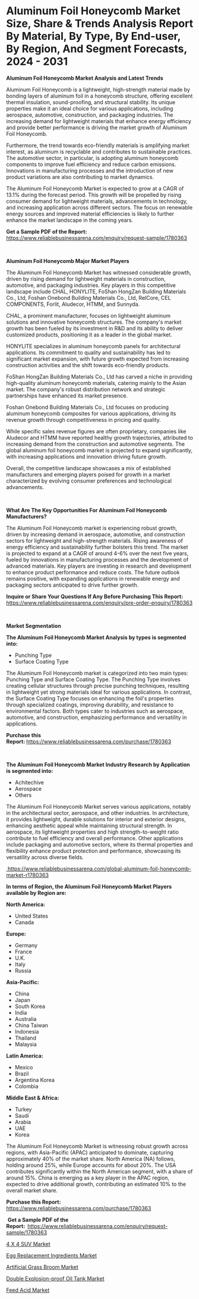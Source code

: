 <p><h1>Aluminum Foil Honeycomb Market Size, Share & Trends Analysis Report By Material, By Type, By End-user, By Region, And Segment Forecasts, 2024 - 2031</h1></p><p><strong>Aluminum Foil Honeycomb Market Analysis and Latest Trends</strong></p>
<p><p>Aluminum Foil Honeycomb is a lightweight, high-strength material made by bonding layers of aluminum foil in a honeycomb structure, offering excellent thermal insulation, sound-proofing, and structural stability. Its unique properties make it an ideal choice for various applications, including aerospace, automotive, construction, and packaging industries. The increasing demand for lightweight materials that enhance energy efficiency and provide better performance is driving the market growth of Aluminum Foil Honeycomb.</p><p>Furthermore, the trend towards eco-friendly materials is amplifying market interest, as aluminum is recyclable and contributes to sustainable practices. The automotive sector, in particular, is adopting aluminum honeycomb components to improve fuel efficiency and reduce carbon emissions. Innovations in manufacturing processes and the introduction of new product variations are also contributing to market dynamics.</p><p>The Aluminum Foil Honeycomb Market is expected to grow at a CAGR of 13.1% during the forecast period. This growth will be propelled by rising consumer demand for lightweight materials, advancements in technology, and increasing application across different sectors. The focus on renewable energy sources and improved material efficiencies is likely to further enhance the market landscape in the coming years.</p></p>
<p><strong>Get a Sample PDF of the Report:&nbsp;</strong> <a href="https://www.reliablebusinessarena.com/enquiry/request-sample/1780363?utm_campaign=1294&utm_medium=2&utm_source=Github&utm_content=ia&utm_term=09102024&utm_id=aluminum-foil-honeycomb">https://www.reliablebusinessarena.com/enquiry/request-sample/1780363</a></p>
<p>&nbsp;</p>
<p><strong>Aluminum Foil Honeycomb Major Market Players</strong></p>
<p><p>The Aluminum Foil Honeycomb Market has witnessed considerable growth, driven by rising demand for lightweight materials in construction, automotive, and packaging industries. Key players in this competitive landscape include CHAL, HONYLITE, FoShan HongZan Building Materials Co., Ltd, Foshan Onebond Building Materials Co., Ltd, RelCore, CEL COMPONENTS, Forlit, Aludecor, HTMM, and Sunnyda.</p><p>CHAL, a prominent manufacturer, focuses on lightweight aluminum solutions and innovative honeycomb structures. The company's market growth has been fueled by its investment in R&D and its ability to deliver customized products, positioning it as a leader in the global market.</p><p>HONYLITE specializes in aluminum honeycomb panels for architectural applications. Its commitment to quality and sustainability has led to significant market expansion, with future growth expected from increasing construction activities and the shift towards eco-friendly products.</p><p>FoShan HongZan Building Materials Co., Ltd has carved a niche in providing high-quality aluminum honeycomb materials, catering mainly to the Asian market. The company's robust distribution network and strategic partnerships have enhanced its market presence.</p><p>Foshan Onebond Building Materials Co., Ltd focuses on producing aluminum honeycomb composites for various applications, driving its revenue growth through competitiveness in pricing and quality.</p><p>While specific sales revenue figures are often proprietary, companies like Aludecor and HTMM have reported healthy growth trajectories, attributed to increasing demand from the construction and automotive segments. The global aluminum foil honeycomb market is projected to expand significantly, with increasing applications and innovation driving future growth.</p><p>Overall, the competitive landscape showcases a mix of established manufacturers and emerging players poised for growth in a market characterized by evolving consumer preferences and technological advancements.</p></p>
<p>&nbsp;</p>
<p><strong>What Are The Key Opportunities For Aluminum Foil Honeycomb Manufacturers?</strong></p>
<p><p>The Aluminum Foil Honeycomb market is experiencing robust growth, driven by increasing demand in aerospace, automotive, and construction sectors for lightweight and high-strength materials. Rising awareness of energy efficiency and sustainability further bolsters this trend. The market is projected to expand at a CAGR of around 4-6% over the next five years, fueled by innovations in manufacturing processes and the development of advanced materials. Key players are investing in research and development to enhance product performance and reduce costs. The future outlook remains positive, with expanding applications in renewable energy and packaging sectors anticipated to drive further growth.</p></p>
<p><strong>Inquire or Share Your Questions If Any Before Purchasing This Report:</strong> <a href="https://www.reliablebusinessarena.com/enquiry/pre-order-enquiry/1780363?utm_campaign=1294&utm_medium=2&utm_source=Github&utm_content=ia&utm_term=09102024&utm_id=aluminum-foil-honeycomb">https://www.reliablebusinessarena.com/enquiry/pre-order-enquiry/1780363</a></p>
<p>&nbsp;</p>
<p><strong>Market Segmentation</strong></p>
<p><strong>The Aluminum Foil Honeycomb Market Analysis by types is segmented into:</strong></p>
<p><ul><li>Punching Type</li><li>Surface Coating Type</li></ul></p>
<p><p>The Aluminum Foil Honeycomb market is categorized into two main types: Punching Type and Surface Coating Type. The Punching Type involves creating cellular structures through precise punching techniques, resulting in lightweight yet strong materials ideal for various applications. In contrast, the Surface Coating Type focuses on enhancing the foil's properties through specialized coatings, improving durability, and resistance to environmental factors. Both types cater to industries such as aerospace, automotive, and construction, emphasizing performance and versatility in applications.</p></p>
<p><strong>Purchase this Report:&nbsp;</strong><a href="https://www.reliablebusinessarena.com/purchase/1780363?utm_campaign=1294&utm_medium=2&utm_source=Github&utm_content=ia&utm_term=09102024&utm_id=aluminum-foil-honeycomb">https://www.reliablebusinessarena.com/purchase/1780363</a></p>
<p>&nbsp;</p>
<p><strong>The Aluminum Foil Honeycomb Market Industry Research by Application is segmented into:</strong></p>
<p><ul><li>Achitechive</li><li>Aerospace</li><li>Others</li></ul></p>
<p><p>The Aluminum Foil Honeycomb Market serves various applications, notably in the architectural sector, aerospace, and other industries. In architecture, it provides lightweight, durable solutions for interior and exterior designs, enhancing aesthetic appeal while maintaining structural strength. In aerospace, its lightweight properties and high strength-to-weight ratio contribute to fuel efficiency and overall performance. Other applications include packaging and automotive sectors, where its thermal properties and flexibility enhance product protection and performance, showcasing its versatility across diverse fields.</p></p>
<p><a href="https://www.reliablebusinessarena.com/global-aluminum-foil-honeycomb-market-r1780363?utm_campaign=1294&utm_medium=2&utm_source=Github&utm_content=ia&utm_term=09102024&utm_id=aluminum-foil-honeycomb">&nbsp;https://www.reliablebusinessarena.com/global-aluminum-foil-honeycomb-market-r1780363</a></p>
<p><strong>In terms of Region, the Aluminum Foil Honeycomb Market Players available by Region are:</strong></p>
<p>
    <p> <strong> North America: </strong>
        <ul>
            <li>United States</li>
            <li>Canada</li>
        </ul>
        </p> 
    <p> <strong> Europe: </strong>
        <ul>
            <li>Germany</li>
            <li>France</li>
            <li>U.K.</li>
            <li>Italy</li>
            <li>Russia</li>
        </ul>
        </p> 
    <p> <strong> Asia-Pacific: </strong>
        <ul>
            <li>China</li>
            <li>Japan</li>
            <li>South Korea</li>
            <li>India</li>
            <li>Australia</li>
            <li>China Taiwan</li>
            <li>Indonesia</li>
            <li>Thailand</li>
            <li>Malaysia</li>
        </ul>
        </p> 
    <p> <strong> Latin America: </strong>
        <ul>
            <li>Mexico</li>
            <li>Brazil</li>
            <li>Argentina Korea</li>
            <li>Colombia</li>
        </ul>
        </p> 
    <p> <strong> Middle East & Africa: </strong>
        <ul>
            <li>Turkey</li>
            <li>Saudi</li>
            <li>Arabia</li>
            <li>UAE</li>
            <li>Korea</li>
        </ul>
    </p>
    </p>
<p><p>The Aluminum Foil Honeycomb Market is witnessing robust growth across regions, with Asia-Pacific (APAC) anticipated to dominate, capturing approximately 40% of the market share. North America (NA) follows, holding around 25%, while Europe accounts for about 20%. The USA contributes significantly within the North American segment, with a share of around 15%. China is emerging as a key player in the APAC region, expected to drive additional growth, contributing an estimated 10% to the overall market share.</p></p>
<p><strong>Purchase this Report: </strong><a href="https://www.reliablebusinessarena.com/purchase/1780363?utm_campaign=1294&utm_medium=2&utm_source=Github&utm_content=ia&utm_term=09102024&utm_id=aluminum-foil-honeycomb">https://www.reliablebusinessarena.com/purchase/1780363</a></p>
<p>&nbsp;<strong>Get a Sample PDF of the Report:&nbsp;&nbsp;</strong><a href="https://www.reliablebusinessarena.com/enquiry/request-sample/1780363?utm_campaign=1294&utm_medium=2&utm_source=Github&utm_content=ia&utm_term=09102024&utm_id=aluminum-foil-honeycomb">https://www.reliablebusinessarena.com/enquiry/request-sample/1780363</a></p>
<p><strong></strong></p>
<p><p><a href="https://www.linkedin.com/pulse/surfing-4-x-suv-wave-riding-market-currents-2031-rezarch-z1gzc?utm_campaign=1294&utm_medium=2&utm_source=Github&utm_content=ia&utm_term=09102024&utm_id=aluminum-foil-honeycomb">4 X 4 SUV Market</a></p><p><a href="https://issuu.com/reportprime-2/docs/egg-replacement-ingredients-market-_90552389cea544?utm_campaign=1294&utm_medium=2&utm_source=Github&utm_content=ia&utm_term=09102024&utm_id=aluminum-foil-honeycomb">Egg Replacement Ingredients Market</a></p><p><a href="https://www.linkedin.com/pulse/digital-transformation-artificial-grass-broom-industry-g8sie?utm_campaign=1294&utm_medium=2&utm_source=Github&utm_content=ia&utm_term=09102024&utm_id=aluminum-foil-honeycomb">Artificial Grass Broom Market</a></p><p><a href="https://github.com/marloy8/Market-Research-Report-List-6/blob/main/double-explosion-proof-oil-tank-market.md?utm_campaign=1294&utm_medium=2&utm_source=Github&utm_content=ia&utm_term=09102024&utm_id=aluminum-foil-honeycomb">Double Explosion-proof Oil Tank Market</a></p><p><a href="https://issuu.com/reportprime-2/docs/feed-acid-market-size-2030.pptx_8d0730fd93723e?utm_campaign=1294&utm_medium=2&utm_source=Github&utm_content=ia&utm_term=09102024&utm_id=aluminum-foil-honeycomb">Feed Acid Market</a></p></p>